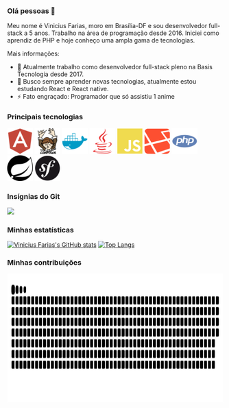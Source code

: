 ### Olá pessoas 👋

Meu nome é Vinicius Farias, moro em Brasília-DF e sou desenvolvedor full-stack a 5 anos. Trabalho na área de programação desde 2016. Iniciei como aprendiz de PHP e hoje conheço uma ampla gama de tecnologias.

Mais informações:

- 🔭 Atualmente trabalho como desenvolvedor full-stack pleno na Basis Tecnologia desde 2017.
- 🌱 Busco sempre aprender novas tecnologias, atualmente estou estudando React e React native.
- ⚡ Fato engraçado: Programador que só assistiu 1 anime

### Principais tecnologias

<span><img src="https://github.com/devicons/devicon/blob/master/icons/angularjs/angularjs-plain.svg" height="60px"></span>
<span><img src="https://github.com/devicons/devicon/blob/master/icons/composer/composer-original.svg" height="60px"></span>
<span><img src="https://github.com/devicons/devicon/blob/master/icons/docker/docker-plain.svg" height="60px"></span>
<span><img src="https://github.com/devicons/devicon/blob/master/icons/java/java-plain.svg" height="60px"></span>
<span><img src="https://github.com/devicons/devicon/blob/master/icons/javascript/javascript-plain.svg" height="60px"></span>
<span><img src="https://github.com/devicons/devicon/blob/master/icons/laravel/laravel-plain.svg" height="60px"></span>
<span><img src="https://github.com/devicons/devicon/blob/master/icons/php/php-plain.svg" height="60px"></span>
<span><img src="https://github.com/devicons/devicon/blob/master/icons/spring/spring-plain.svg" height="60px"></span>
<span><img src="https://github.com/devicons/devicon/blob/master/icons/symfony/symfony-original.svg" height="60px"></span>

### Insígnias do Git
<span><img src="https://github.githubassets.com/images/modules/profile/badge--acv-64.png" height="60px"></span>

### Minhas estatísticas
[![Vinicius Farias's GitHub stats](https://github-readme-stats.vercel.app/api?username=imfarias&theme=radical)](https://github.com/anuraghazra/github-readme-stats)
[![Top Langs](https://github-readme-stats.vercel.app/api/top-langs/?username=imfarias&layout=compact&theme=radical)](https://github.com/anuraghazra/github-readme-stats)

### Minhas contribuições
<span><img src="https://raw.githubusercontent.com/imfarias/imfarias/output/github-contribution-grid-snake.svg" height="300px"></span>

<!--
- ⚡ Fato engraçado: 


